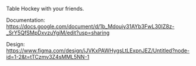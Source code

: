 Table Hockey with your friends. 


Documentation:
https://docs.google.com/document/d/1b_Mdoujy31AYb3FwL30IZ8z-_SrY5QfSMpDxvzuYgiM/edit?usp=sharing 

Design:
https://www.figma.com/design/iJVKxPAWHygsLtLExpnJEZ/Untitled?node-id=1-2&t=tTCzmv3Z4sMML5NN-1  